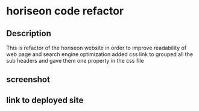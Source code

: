 # horiseon code refactor


## Description 
This is refactor of the horiseon website in order to improve readability of web page and search engine optimization
added css link to 
grouped all the sub headers and gave them one property in the css file
## screenshot

## link to deployed site
